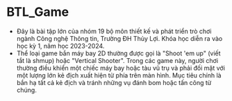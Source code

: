 # BTL_Game
- Đây là bài tập lớn của nhóm 19 bộ môn thiết kế và phát triển trò chơi ngành Công nghệ Thông tin, Trường ĐH Thủy Lợi. Khóa học diễn ra vào học kỳ 1, năm học 2023-2024.
- Thể loại game bắn máy bay 2D thường được gọi là "Shoot 'em up" (viết tắt là shmup) hoặc "Vertical Shooter". Trong các game này, người chơi thường điều khiển một chiếc máy bay hoặc tàu vũ trụ và phải đối mặt với một lượng lớn kẻ địch xuất hiện từ phía trên màn hình. Mục tiêu chính là bắn hạ tất cả kẻ địch và tránh những vụ đánh bom hoặc tấn công từ chúng.
